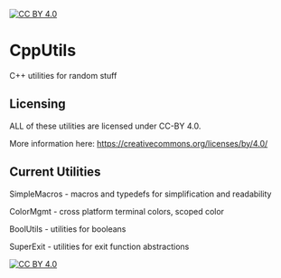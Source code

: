 [![CC BY 4.0][cc-by-shield]][cc-by]

# CppUtils
C++ utilities for random stuff

## Licensing

ALL of these utilities are licensed under CC-BY 4.0.

More information here: https://creativecommons.org/licenses/by/4.0/

## Current Utilities

SimpleMacros - macros and typedefs for simplification and readability

ColorMgmt - cross platform terminal colors, scoped color

BoolUtils - utilities for booleans

SuperExit - utilities for exit function abstractions

[![CC BY 4.0][cc-by-image]][cc-by]

[cc-by]: http://creativecommons.org/licenses/by/4.0/
[cc-by-image]: https://i.creativecommons.org/l/by/4.0/88x31.png
[cc-by-shield]: https://img.shields.io/badge/License-CC%20BY%204.0-lightgrey.svg
